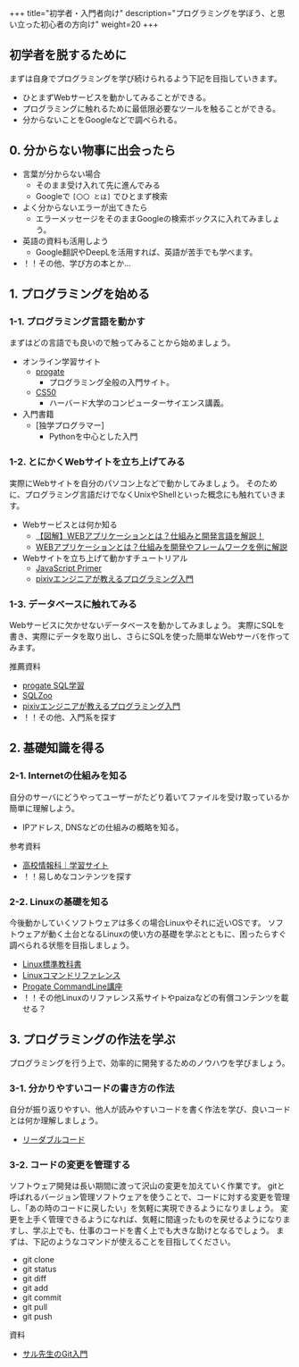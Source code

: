 +++
title="初学者・入門者向け"
description="プログラミングを学ぼう、と思い立った初心者の方向け"
weight=20
+++

## 初学者を脱するために
まずは自身でプログラミングを学び続けられるよう下記を目指していきます。
- ひとまずWebサービスを動かしてみることができる。
- プログラミングに触れるために最低限必要なツールを触ることができる。
- 分からないことをGoogleなどで調べられる。

## 0. 分からない物事に出会ったら
- 言葉が分からない場合
    - そのまま受け入れて先に進んでみる
    - Googleで `[〇〇 とは]` でひとまず検索
- よく分からないエラーが出てきたら
    - エラーメッセージをそのままGoogleの検索ボックスに入れてみましょう。
- 英語の資料も活用しよう
    - Google翻訳やDeepLを活用すれば、英語が苦手でも学べます。
- ！！その他、学び方の本とか…

## 1. プログラミングを始める

### 1-1. プログラミング言語を動かす
まずはどの言語でも良いので触ってみることから始めましょう。

- オンライン学習サイト
    - [progate](https://prog-8.com/)
        - プログラミング全般の入門サイト。
    - [CS50](https://cs50.jp/)
        - ハーバード大学のコンピューターサイエンス講義。
- 入門書籍
    - [独学プログラマー]
        - Pythonを中心とした入門

### 1-2. とにかくWebサイトを立ち上げてみる
実際にWebサイトを自分のパソコン上などで動かしてみましょう。
そのために、プログラミング言語だけでなくUnixやShellといった概念にも触れていきます。

- Webサービスとは何か知る
    - [【図解】WEBアプリケーションとは？仕組みと開発言語を解説！](https://www.kagoya.jp/howto/it-glossary/web/webapplication/)
    - [WEBアプリケーションとは？仕組みを開発やフレームワークを例に解説](https://www.itmanage.co.jp/column/web-application/)
- Webサイトを立ち上げて動かすチュートリアル
    - [JavaScript Primer](https://jsprimer.net/)
    - [pixivエンジニアが教えるプログラミング入門](https://www.amazon.co.jp/dp/4061385682)

### 1-3. データベースに触れてみる
Webサービスに欠かせないデータベースを動かしてみましょう。
実際にSQLを書き、実際にデータを取り出し、さらにSQLを使った簡単なWebサーバを作ってみます。

推薦資料
- [progate SQL学習](https://prog-8.com/courses/sql)
- [SQLZoo](https://sqlzoo.net/wiki/SQL_Tutorial/ja)
- [pixivエンジニアが教えるプログラミング入門](https://www.amazon.co.jp/dp/4061385682)
- ！！その他、入門系を探す

## 2. 基礎知識を得る
### 2-1. Internetの仕組みを知る
自分のサーバにどうやってユーザーがたどり着いてファイルを受け取っているか簡単に理解しよう。
- IPアドレス, DNSなどの仕組みの概略を知る。

参考資料
- [高校情報科｜学習サイト](https://www.johoka.jp/network)
- ！！易しめなコンテンツを探す

### 2-2. Linuxの基礎を知る
今後動かしていくソフトウェアは多くの場合Linuxやそれに近いOSです。
ソフトウェアが動く土台となるLinuxの使い方の基礎を学ぶとともに、困ったらすぐ調べられる状態を目指しましょう。

- [Linux標準教科書](https://linuc.org/textbooks/linux/)
- [Linuxコマンドリファレンス](https://gihyo.jp/book/2015/978-4-7741-7404-4)
- [Progate CommandLine講座](https://prog-8.com/courses/commandline)
- ！！その他Linuxのリファレンス系サイトやpaizaなどの有償コンテンツを載せる？

## 3. プログラミングの作法を学ぶ
プログラミングを行う上で、効率的に開発するためのノウハウを学びましょう。

### 3-1. 分かりやすいコードの書き方の作法
自分が振り返りやすい、他人が読みやすいコードを書く作法を学び、良いコードとは何か理解しましょう。

- [リーダブルコード](https://www.amazon.co.jp/dp/4873115655)

### 3-2. コードの変更を管理する
ソフトウェア開発は長い期間に渡って沢山の変更を加えていく作業です。
gitと呼ばれるバージョン管理ソフトウェアを使うことで、コードに対する変更を管理し、「あの時のコードに戻したい」を気軽に実現できるようになりましょう。
変更を上手く管理できるようになれば、気軽に間違ったものを戻せるようになりますし、学ぶ上でも、仕事のコードを書く上でも大きな助けとなるでしょう。
まずは、下記のようなコマンドが使えることを目指してください。

- git clone
- git status
- git diff
- git add
- git commit
- git pull
- git push

資料
- [サル先生のGit入門](https://backlog.com/ja/git-tutorial/)

